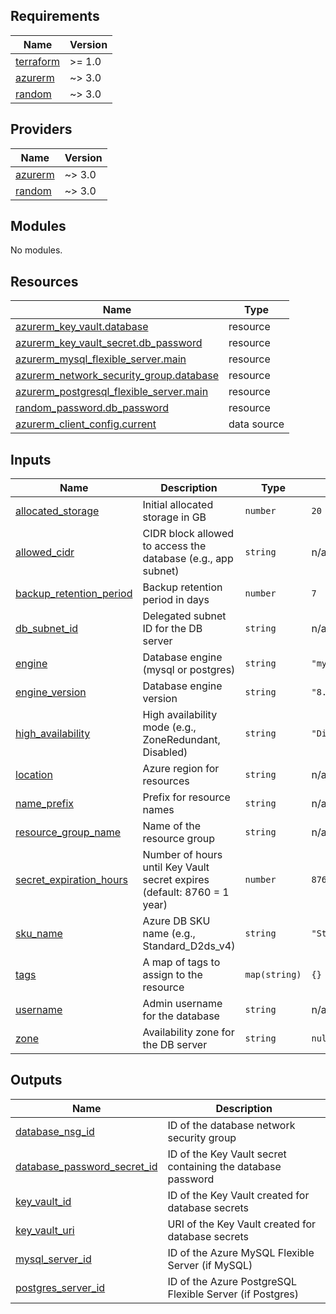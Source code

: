 <!-- BEGIN_TF_DOCS -->
## Requirements

| Name | Version |
|------|---------|
| <a name="requirement_terraform"></a> [terraform](#requirement\_terraform) | >= 1.0 |
| <a name="requirement_azurerm"></a> [azurerm](#requirement\_azurerm) | ~> 3.0 |
| <a name="requirement_random"></a> [random](#requirement\_random) | ~> 3.0 |

## Providers

| Name | Version |
|------|---------|
| <a name="provider_azurerm"></a> [azurerm](#provider\_azurerm) | ~> 3.0 |
| <a name="provider_random"></a> [random](#provider\_random) | ~> 3.0 |

## Modules

No modules.

## Resources

| Name | Type |
|------|------|
| [azurerm_key_vault.database](https://registry.terraform.io/providers/hashicorp/azurerm/latest/docs/resources/key_vault) | resource |
| [azurerm_key_vault_secret.db_password](https://registry.terraform.io/providers/hashicorp/azurerm/latest/docs/resources/key_vault_secret) | resource |
| [azurerm_mysql_flexible_server.main](https://registry.terraform.io/providers/hashicorp/azurerm/latest/docs/resources/mysql_flexible_server) | resource |
| [azurerm_network_security_group.database](https://registry.terraform.io/providers/hashicorp/azurerm/latest/docs/resources/network_security_group) | resource |
| [azurerm_postgresql_flexible_server.main](https://registry.terraform.io/providers/hashicorp/azurerm/latest/docs/resources/postgresql_flexible_server) | resource |
| [random_password.db_password](https://registry.terraform.io/providers/hashicorp/random/latest/docs/resources/password) | resource |
| [azurerm_client_config.current](https://registry.terraform.io/providers/hashicorp/azurerm/latest/docs/data-sources/client_config) | data source |

## Inputs

| Name | Description | Type | Default | Required |
|------|-------------|------|---------|:--------:|
| <a name="input_allocated_storage"></a> [allocated\_storage](#input\_allocated\_storage) | Initial allocated storage in GB | `number` | `20` | no |
| <a name="input_allowed_cidr"></a> [allowed\_cidr](#input\_allowed\_cidr) | CIDR block allowed to access the database (e.g., app subnet) | `string` | n/a | yes |
| <a name="input_backup_retention_period"></a> [backup\_retention\_period](#input\_backup\_retention\_period) | Backup retention period in days | `number` | `7` | no |
| <a name="input_db_subnet_id"></a> [db\_subnet\_id](#input\_db\_subnet\_id) | Delegated subnet ID for the DB server | `string` | n/a | yes |
| <a name="input_engine"></a> [engine](#input\_engine) | Database engine (mysql or postgres) | `string` | `"mysql"` | no |
| <a name="input_engine_version"></a> [engine\_version](#input\_engine\_version) | Database engine version | `string` | `"8.0"` | no |
| <a name="input_high_availability"></a> [high\_availability](#input\_high\_availability) | High availability mode (e.g., ZoneRedundant, Disabled) | `string` | `"Disabled"` | no |
| <a name="input_location"></a> [location](#input\_location) | Azure region for resources | `string` | n/a | yes |
| <a name="input_name_prefix"></a> [name\_prefix](#input\_name\_prefix) | Prefix for resource names | `string` | n/a | yes |
| <a name="input_resource_group_name"></a> [resource\_group\_name](#input\_resource\_group\_name) | Name of the resource group | `string` | n/a | yes |
| <a name="input_secret_expiration_hours"></a> [secret\_expiration\_hours](#input\_secret\_expiration\_hours) | Number of hours until Key Vault secret expires (default: 8760 = 1 year) | `number` | `8760` | no |
| <a name="input_sku_name"></a> [sku\_name](#input\_sku\_name) | Azure DB SKU name (e.g., Standard\_D2ds\_v4) | `string` | `"Standard_D2ds_v4"` | no |
| <a name="input_tags"></a> [tags](#input\_tags) | A map of tags to assign to the resource | `map(string)` | `{}` | no |
| <a name="input_username"></a> [username](#input\_username) | Admin username for the database | `string` | n/a | yes |
| <a name="input_zone"></a> [zone](#input\_zone) | Availability zone for the DB server | `string` | `null` | no |

## Outputs

| Name | Description |
|------|-------------|
| <a name="output_database_nsg_id"></a> [database\_nsg\_id](#output\_database\_nsg\_id) | ID of the database network security group |
| <a name="output_database_password_secret_id"></a> [database\_password\_secret\_id](#output\_database\_password\_secret\_id) | ID of the Key Vault secret containing the database password |
| <a name="output_key_vault_id"></a> [key\_vault\_id](#output\_key\_vault\_id) | ID of the Key Vault created for database secrets |
| <a name="output_key_vault_uri"></a> [key\_vault\_uri](#output\_key\_vault\_uri) | URI of the Key Vault created for database secrets |
| <a name="output_mysql_server_id"></a> [mysql\_server\_id](#output\_mysql\_server\_id) | ID of the Azure MySQL Flexible Server (if MySQL) |
| <a name="output_postgres_server_id"></a> [postgres\_server\_id](#output\_postgres\_server\_id) | ID of the Azure PostgreSQL Flexible Server (if Postgres) |
<!-- END_TF_DOCS -->
<!-- END_TF_DOCS -->